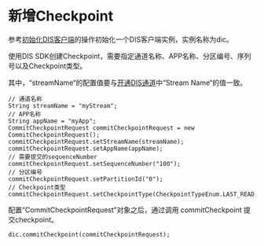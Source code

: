 # 新增Checkpoint<a name="dayu_06_0069"></a>

参考[初始化DIS客户端](初始化DIS客户端-14.md)的操作初始化一个DIS客户端实例，实例名称为dic。

使用DIS SDK创建Checkpoint，需要指定通道名称、APP名称、分区编号、序列号以及Checkpoint类型。

其中，“streamName“的配置值要与[开通DIS通道](https://support.huaweicloud.com/usermanual-dis/zh-cn_topic_0034903799.html)中“Stream Name“的值一致。

```
// 通道名称 
String streamName = "myStream"; 
// APP名称
String appName = "myApp";
CommitCheckpointRequest commitCheckpointRequest = new CommitCheckpointRequest();
commitCheckpointRequest.setStreamName(streamName);
commitCheckpointRequest.setAppName(appName);
// 需要提交的sequenceNumber
commitCheckpointRequest.setSequenceNumber("100");
// 分区编号
commitCheckpointRequest.setPartitionId("0");
// Checkpoint类型
commitCheckpointRequest.setCheckpointType(CheckpointTypeEnum.LAST_READ.name());
```

配置“CommitCheckpointRequest”对象之后，通过调用 commitCheckpoint 提交checkpoint。

```
dic.commitCheckpoint(commitCheckpointRequest);
```

